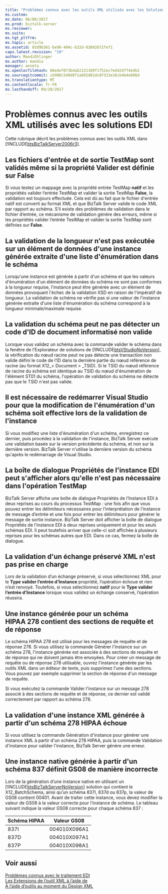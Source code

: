 ```yaml
---
title: "Problèmes connus avec les outils XML utilisés avec les Solutions EDI | Documents Microsoft"
ms.custom: 
ms.date: 06/08/2017
ms.prod: biztalk-server
ms.reviewer: 
ms.suite: 
ms.tgt_pltfrm: 
ms.topic: article
ms.assetid: 03d9b361-be98-494c-b32d-03892672fef1
caps.latest.revision: "19"
author: MandiOhlinger
ms.author: mandia
manager: anneta
ms.openlocfilehash: 88edef073bdab21213d9f1f52ec7e4424ff4e4b2
ms.sourcegitcommit: cb908c540d8f1a692d01dc8f313e16cb4b4e696d
ms.translationtype: MT
ms.contentlocale: fr-FR
ms.lasthandoff: 09/20/2017
---
```

# <a name="known-issues-with-xml-tools-used-with-edi-solutions"></a>Problèmes connus avec les outils XML utilisés avec les solutions EDI
Cette rubrique décrit les problèmes connus avec les outils XML dans [!INCLUDE[btsBizTalkServer2006r3](../includes/btsbiztalkserver2006r3-md.md)].  
  
## <a name="validation-of-test-map-input-and-output-file-still-occurs-when-the-validate-property-is-set-to-false"></a>Les fichiers d'entrée et de sortie TestMap sont validés même si la propriété Valider est définie sur False  
 Si vous testez un mappage avec la propriété entrée TestMap **natif** et les propriétés valider l’entrée TestMap et valider la sortie TestMap **False**, la validation est toujours effectuée. Cela est dû au fait que le fichier d'entrée natif est converti au format XML et que BizTalk Server valide le code XML par rapport au schéma. S’il existe des problèmes de validation dans le fichier d’entrée, ce mécanisme de validation génère des erreurs, même si les propriétés valider l’entrée TestMap et valider la sortie TestMap sont définies sur **False**.  
  
## <a name="length-validation-is-not-performed-on-a-data-element-in-a-generated-instance-that-is-pulled-from-an-enum-list-in-the-schema"></a>La validation de la longueur n'est pas exécutée sur un élément de données d'une instance générée extraite d'une liste d'énumération dans le schéma  
 Lorsqu'une instance est générée à partir d'un schéma et que les valeurs d'énumération d'un élément de données du schéma ne sont pas conformes à la longueur requise, l'instance peut être générée avec un élément de données provoquant l'échec de la validation XSD en raison de l'impératif de longueur. La validation de schéma ne vérifie pas si une valeur de l'instance générée extraite d'une liste d'énumération du schéma correspond à la longueur minimale/maximale requise.  
  
## <a name="validate-schema-may-not-detect-an-invalid-transaction-set-id-code"></a>La validation du schéma peut ne pas détecter un code d'ID de document informatisé non valide  
 Lorsque vous validez un schéma avec la commande valider le schéma dans la fenêtre de l’Explorateur de solutions de [!INCLUDE[btsVStudioNoVersion](../includes/btsvstudionoversion-md.md)], la vérification du nœud racine peut ne pas détecte une transaction non valide défini le code de l’ID dans la dernière partie du nœud référence de racine (au format X12_\< Document > _TSID). Si le TSID du nœud référence de racine du schéma est identique au TSID du nœud d'énumération de l'élément ST01 du schéma, l'opération de validation du schéma ne détecte pas que le TSID n'est pas valide.  
  
## <a name="visual-studio-must-be-restarted-to-make-an-enum-change-in-a-schema-effective-for-instance-validation"></a>Il est nécessaire de redémarrer Visual Studio pour que la modification de l'énumération d'un schéma soit effective lors de la validation de l'instance  
 Si vous modifiez une liste d'énumération d'un schéma, enregistrez ce dernier, puis procédez à la validation de l'instance, BizTalk Server exécute une validation basée sur la version précédente du schéma, et non sur la dernière version. BizTalk Server n'utilise la dernière version du schéma qu'après le redémarrage de Visual Studio.  
  
## <a name="the-edi-instance-properties-dialog-box-may-be-displayed-when-not-needed-in-the-testmap-operation"></a>La boîte de dialogue Propriétés de l'instance EDI peut s'afficher alors qu'elle n'est pas nécessaire dans l'opération TestMap  
 BizTalk Server affiche une boîte de dialogue Propriétés de l’Instance EDI à deux reprises au cours du processus TestMap : une fois afin que vous pouvez entrer les délimiteurs nécessaires pour l’interprétation de l’instance de message d’entrée et une fois pour entrer les délimiteurs pour générer le message de sortie instance. BizTalk Server doit afficher la boîte de dialogue Propriétés de l'instance EDI à deux reprises uniquement et pour les seuls schémas EDI. Il peut toutefois arriver que celle-ci soit affichée à plusieurs reprises pour les schémas autres que EDI. Dans ce cas, fermez la boîte de dialogue.  
  
## <a name="validation-of-an-xml-preserved-interchange-is-not-supported"></a>La validation d'un échange préservé XML n'est pas prise en charge  
 Lors de la validation d’un échange préservé, si vous sélectionnez XML pour le **Type valider l’entrée d’Instance** propriété, l’opération échoue et rien n’est renvoyé. Toutefois, si vous sélectionnez **natif** pour le **Type valider l’entrée d’Instance** lorsque vous validez un échange conservé, l’opération réussira.  
  
## <a name="an-instance-generated-for-a-hipaa-278-schema-will-contain-both-request-and-response-sections"></a>Une instance générée pour un schéma HIPAA 278 contient des sections de requête et de réponse  
 Le schéma HIPAA 278 est utilisé pour les messages de requête et de réponse 278. Si vous utilisez la commande Générer l'instance sur un schéma 278, l'instance générée est associée à des sections de requête et de réponse qui ne doivent jamais être envoyées. Pour créer un message de requête ou de réponse 278 utilisable, ouvrez l'instance générée par les outils XML dans un éditeur de texte, puis supprimez l'une des sections. Vous pouvez par exemple supprimer la section de réponse d'un message de requête.  
  
 Si vous exécutez la commande Valider l'instance sur un message 278 associé à des sections de requête et de réponse, ce dernier est validé correctement par rapport au schéma 278.  
  
## <a name="an-xml-instance-generated-from-a-278-hipaa-schema-will-fail-validation"></a>La validation d'une instance XML générée à partir d'un schéma 278 HIPAA échoue  
 Si vous utilisez la commande Génération d'instance pour générer une instance XML à partir d'un schéma 278 HIPAA, puis la commande Validation d'instance pour valider l'instance, BizTalk Server génère une erreur.  
  
## <a name="a-native-instance-generated-from-a-837-schema-incorrectly-sets-gs08"></a>Une instance native générée à partir d'un schéma 837 définit GS08 de manière incorrecte  
 Lors de la génération d’une instance native en utilisant un [!INCLUDE[btsBizTalkServerNoVersion](../includes/btsbiztalkservernoversion-md.md)] solution qui contient le X12_BatchSchema, ainsi qu’un schéma 837I, 837d ou 837p, la valeur de GS08 contient 00401. Avant de traiter cette instance, vous devez modifier la valeur de GS08 à la valeur correcte pour l’instance de schéma.  Le tableau suivant indique la valeur GS08 correcte pour chaque schéma 837 :  
  
|Schéma HIPAA|Valeur GS08|  
|------------------|----------------|  
|837I|004010X096A1|  
|837D|004010X097A1|  
|837P|004010X098A1|  
  
## <a name="see-also"></a>Voir aussi  
 [Problèmes connus avec le traitement EDI](../core/known-issues-with-edi-processing.md)   
 [Les Extensions de l’outil XML à l’aide de](../core/using-the-xml-tool-extensions.md)   
 [À l’aide d’outils au moment du Design XML](../core/using-design-time-xml-tools.md)